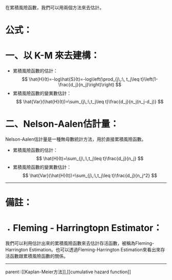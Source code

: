 在累積風險函數，我們可以用兩個方法來去估計。
# 公式：
# 一、以 K-M 來去建構：
- 累積風險函數的估計：
$$
\hat{H}(t)=-log\hat{S}(t)=-log\left(\prod_{j\,:\, t_j\leq t}\left(1-\frac{d_j}{n_j}\right)\right)
$$
- 累積風險函數的變異數估計：
$$
\hat{Var}(\hat{H}(t))=\sum_{j\,:\,t_j\leq t}\frac{d_j}{n_j(n_j-d_j)}
$$
# 二、Nelson-Aalen估計量：
Nelson-Aalen估計量是一種無母數統計方法，用於直接累積風險函數。
- 累積風險函數的估計：
$$
\hat{H}(t)=\sum_{j\,:\,t_j\leq t}\frac{d_j}{n_j}
$$
- 累積風險函數的變異數估計：
$$
\hat{Var}(\hat{H}(t))=\sum_{j\,:\,t_j\leq t}\frac{d_j}{n_j^2}
$$
- - -
# 備註：
- # Fleming - Harringtopn Estimator：
我們可以利用估計出來的累積風險函數來去估計存活函數，被稱為Fleming-Harrington Estimation。也可以透過Fleming-Harrington Estimation來看出來存活函數跟累積風險函數的關係。
- - - 
parent::[[Kaplan-Meier方法]],[[cumulative hazard function]]